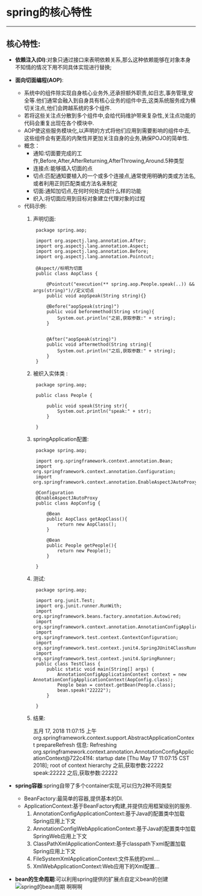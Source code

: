 # **spring的核心特性**  
***
## 核心特性:

* **依赖注入(DI)**:对象只通过接口来表明依赖关系,那么这种依赖能够在对象本身不知情的情况下用不同具体实现进行替换;
* **面向切面编程(AOP)**:
	* 系统中的组件除实现自身核心业务外,还承担额外职责,如日志,事务管理,安全等.他们通常会融入到自身具有核心业务的组件中去,这类系统服务成为横切关注点,他们会跨越系统的多个组件.
	* 若将这些关注点分散到多个组件中,会给代码维护带来复杂性,关注点功能的代码会重复出现在各个模块中.
	* AOP使这些服务模块化,以声明的方式将他们应用到需要影响的组件中去,这些组件会有更高的内聚性并更加关注自身的业务,确保POJO的简单性.
	* 概念：
		* 通知:切面要完成的工作,Before,After,AfterReturning,AfterThrowing,Around.5种类型
		* 连接点:能够插入切面的点
		* 切点:匹配通知要植入的一个或多个连接点,通常使用明确的类或方法名,或者利用正则匹配类或方法名来制定
		* 切面:通知加切点,在何时何处完成什么样的功能
		* 织入:将切面应用到目标对象建立代理对象的过程
	* 代码示例: 
		1. 声明切面:
 
				package spring.aop;
				
				import org.aspectj.lang.annotation.After;
				import org.aspectj.lang.annotation.Aspect;
				import org.aspectj.lang.annotation.Before;
				import org.aspectj.lang.annotation.Pointcut;
				
				@Aspect//标明为切面
				public class AopClass {
					
					@Pointcut("execution(** spring.aop.People.speak(..)) && args(string)")//定义切点
					public void aopSpeak(String string){}
					
					@Before("aopSpeak(string)")
					public void beforemethod(String string){
						System.out.println("之前,获取参数:" + string);
					}
					
					
					@After("aopSpeak(string)")
					public void aftermethod(String string){
						System.out.println("之后,获取参数:" + string);
					}
				}
		2. 被织入实体类 :

			
				package spring.aop;
	
				public class People {
					
					public void speak(String str){
						System.out.println("speak:" + str);
					}
					
				}
		3. springApplication配置:

				package spring.aop;
				
				import org.springframework.context.annotation.Bean;
				import org.springframework.context.annotation.Configuration;
				import org.springframework.context.annotation.EnableAspectJAutoProxy;
				
				@Configuration
				@EnableAspectJAutoProxy
				public class AopConfig {
					
					@Bean
					public AopClass getAopClass(){
						return new AopClass();
					}
					
					@Bean
					public People getPeople(){
						return new People();
					}
					
				}
		4. 测试: 

				package spring.aop;
				
				import org.junit.Test;
				import org.junit.runner.RunWith;
				import org.springframework.beans.factory.annotation.Autowired;
				import org.springframework.context.annotation.AnnotationConfigApplicationContext;
				import org.springframework.test.context.ContextConfiguration;
				import org.springframework.test.context.junit4.SpringJUnit4ClassRunner;
				import org.springframework.test.context.junit4.SpringRunner;
				public class TestClass {
					public static void main(String[] args) {
						AnnotationConfigApplicationContext context = new AnnotationConfigApplicationContext(AopConfig.class);
						People bean = context.getBean(People.class);
						bean.speak("22222");
					}
					
				}
		5.   结果:

				五月 17, 2018 11:07:15 上午 org.springframework.context.support.AbstractApplicationContext prepareRefresh
				信息: Refreshing org.springframework.context.annotation.AnnotationConfigApplicationContext@722c41f4: startup date [Thu May 17 11:07:15 CST 2018]; root of context hierarchy
				之前,获取参数:22222
				speak:22222
				之后,获取参数:22222



* **spring容器**:spring自带了多个container实现,可以归为2种不同类型
	* BeanFactory:最简单的容器,提供基本的DI.
	* ApplicationContext:基于BeanFactory构建,并提供应用框架级别的服务.
		1. AnnotationConfigApplicationContext:基于Java的配置类中加载Spring应用上下文
		2. AnnotationConfigWebApplicationContext:基于Java的配置类中加载SpringWeb应用上下文
		3. ClassPathXmlApplicationContext:基于classpath下xml配置加载Spring应用上下文
		4. FileSystemXmlApplicationContext:文件系统的xml....
		5. XmlWebApplicationContext:Web应用下的Xml配置...

* **bean的生命周期**:可以利用spring提供的扩展点自定义bean的创建  
	![spring的bean周期](/pic/1.jpg)
	啊啊啊